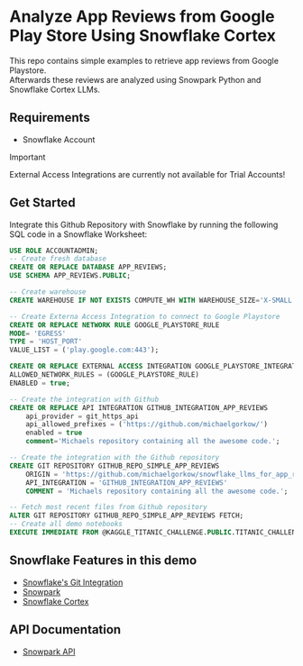 # Analyze App Reviews from Google Play Store Using Snowflake Cortex
This repo contains simple examples to retrieve app reviews from Google Playstore.  
Afterwards these reviews are analyzed using Snowpark Python and Snowflake Cortex LLMs.

## Requirements
* Snowflake Account

> [!IMPORTANT]
> External Access Integrations are currently not available for Trial Accounts!

## Get Started
Integrate this Github Repository with Snowflake by running the following SQL code in a Snowflake Worksheet:
```sql
USE ROLE ACCOUNTADMIN;
-- Create fresh database
CREATE OR REPLACE DATABASE APP_REVIEWS;
USE SCHEMA APP_REVIEWS.PUBLIC;

-- Create warehouse
CREATE WAREHOUSE IF NOT EXISTS COMPUTE_WH WITH WAREHOUSE_SIZE='X-SMALL';

-- Create Externa Access Integration to connect to Google Playstore
CREATE OR REPLACE NETWORK RULE GOOGLE_PLAYSTORE_RULE
MODE= 'EGRESS'
TYPE = 'HOST_PORT'
VALUE_LIST = ('play.google.com:443');

CREATE OR REPLACE EXTERNAL ACCESS INTEGRATION GOOGLE_PLAYSTORE_INTEGRATION
ALLOWED_NETWORK_RULES = (GOOGLE_PLAYSTORE_RULE)
ENABLED = true;

-- Create the integration with Github
CREATE OR REPLACE API INTEGRATION GITHUB_INTEGRATION_APP_REVIEWS
    api_provider = git_https_api
    api_allowed_prefixes = ('https://github.com/michaelgorkow/')
    enabled = true
    comment='Michaels repository containing all the awesome code.';

-- Create the integration with the Github repository
CREATE GIT REPOSITORY GITHUB_REPO_SIMPLE_APP_REVIEWS
	ORIGIN = 'https://github.com/michaelgorkow/snowflake_llms_for_app_reviews' 
	API_INTEGRATION = 'GITHUB_INTEGRATION_APP_REVIEWS' 
	COMMENT = 'Michaels repository containing all the awesome code.';

-- Fetch most recent files from Github repository
ALTER GIT REPOSITORY GITHUB_REPO_SIMPLE_APP_REVIEWS FETCH;
-- Create all demo notebooks
EXECUTE IMMEDIATE FROM @KAGGLE_TITANIC_CHALLENGE.PUBLIC.TITANIC_CHALLENGE_REPO/branches/main/setup/notebooks_setup.sql;
```

## Snowflake Features in this demo
* [Snowflake's Git Integration](https://docs.snowflake.com/en/developer-guide/git/git-overview)
* [Snowpark](https://docs.snowflake.com/en/developer-guide/snowpark/python/index)
* [Snowflake Cortex](https://docs.snowflake.com/en/user-guide/snowflake-cortex/llm-functions)

## API Documentation
* [Snowpark API](https://docs.snowflake.com/developer-guide/snowpark/reference/python/latest/snowpark/index)